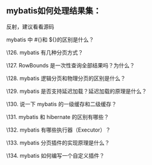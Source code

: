 ## mybatis如何处理结果集：

反射，建议看看源码

mybatis 中 #{}和 ${}的区别是什么？

\126. mybatis 有几种分页方式？

\127. RowBounds 是一次性查询全部结果吗？为什么？

\128. mybatis 逻辑分页和物理分页的区别是什么？

\129. mybatis 是否支持延迟加载？延迟加载的原理是什么？

\130. 说一下 mybatis 的一级缓存和二级缓存？

\131. mybatis 和 hibernate 的区别有哪些？

\132. mybatis 有哪些执行器（Executor）？

\133. mybatis 分页插件的实现原理是什么？

\134. mybatis 如何编写一个自定义插件？